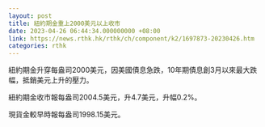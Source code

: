 ```yaml
---
layout: post
title: 紐約期金重上2000美元以上收市
date: 2023-04-26 06:44:34.000000000 +08:00
link: https://news.rthk.hk/rthk/ch/component/k2/1697873-20230426.htm
categories: rthk
---
```


紐約期金升穿每盎司2000美元，因美國債息急跌，10年期債息創3月以來最大跌幅，抵銷美元上升的壓力。

紐約期金收市報每盎司2004.5美元，升4.7美元，升幅0.2%。

現貨金較早時報每盎司1998.15美元。

